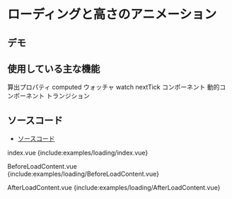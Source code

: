 # ローディングと高さのアニメーション

## デモ

<client-only>
<demo-block>
  <examples-loading-index/>
</demo-block>
</client-only>

## 使用している主な機能

<page-info page="120">算出プロパティ computed</page-info>
<page-info page="128">ウォッチャ watch</page-info>
<page-info page="143">nextTick</page-info>
<page-info page="146">コンポーネント</page-info>
<page-info page="185">動的コンポーネント</page-info>
<page-info page="194">トランジション</page-info>

## ソースコード

- [ソースコード](https://github.com/mio3io/cr-vue/tree/master/docs/.vuepress/components/examples/loading)

<code-caption>index.vue</code-caption>
{include:examples/loading/index.vue}

<code-caption>BeforeLoadContent.vue</code-caption>
{include:examples/loading/BeforeLoadContent.vue}

<code-caption>AfterLoadContent.vue</code-caption>
{include:examples/loading/AfterLoadContent.vue}
